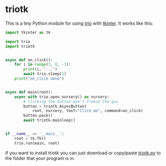 # triotk

This is a tiny Python module for using
[trio](http://trio.readthedocs.io/en/latest/) with
[tkinter](https://github.com/Akuli/tkinter-tutorial). It works like
this:

```python
import tkinter as tk

import trio
import triotk


async def on_click():
    for i in range(3, 0, -1):
        print(i, "...")
        await trio.sleep(1)
    print("on_click done")


async def main(root):
    async with trio.open_nursery() as nursery:
        # clicking the button won't freeze the gui
        button = triotk.AsyncButton(
            root, nursery, text="Click me", command=on_click)
        button.pack()
        await triotk.mainloop()


if __name__ == '__main__':
    root = tk.Tk()
    trio.run(main, root)
```

If you want to install triotk you can just download or copy/paste
[triotk.py](triotk.py) to the folder that your program is in.
